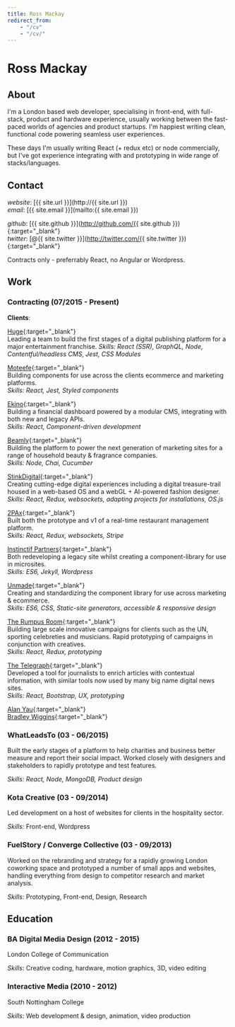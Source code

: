 ```yaml
---
title: Ross Mackay
redirect_from:
    - "/cv"
    - "/cv/"
---
```

# Ross Mackay

## About

I'm a London based web developer, specialising in front-end, with full-stack, product and hardware experience, usually working between the fast-paced worlds of agencies and product startups. I'm happiest writing clean, functional code powering seamless user experiences.

These days I'm usually writing React (+ redux etc) or node commercially, but I've got experience integrating with and prototyping in wide range of stacks/languages.


## Contact

_website_: [{{ site.url }}](http://{{ site.url }})  
_email_: [{{ site.email }}](mailto:{{ site.email }})  

_github_: [{{ site.github }}](http://github.com/{{ site.github }}){:target="_blank"}  
_twitter_: [@{{ site.twitter }}](http://twitter.com/{{ site.twitter }}){:target="_blank"}  

Contracts only - preferrably React, no Angular or Wordpress.




## Work

### Contracting (07/2015 - Present)
**Clients**:

[Huge](http://hugeinc.com){:target="_blank"}  
Leading a team to build the first stages of a digital publishing platform for a major entertainment franchise.
*Skills: React (SSR), GraphQL, Node, Contentful/headless CMS, Jest, CSS Modules*

[Moteefe](https://www.moteefe.com/){:target="_blank"}  
Building components for use across the clients ecommerce and marketing platforms.  
*Skills: React, Jest, Styled components*

[Ekino](https://www.ekino.com/en/){:target="_blank"}  
Building a financial dashboard powered by a modular CMS, integrating with both new and legacy APIs.  
*Skills: React, Component-driven development*

[Beamly](https://www.beamly.com){:target="_blank"}  
Building the platform to power the next generation of marketing sites for a range of household beauty & fragrance companies.  
*Skills: Node, Chai, Cucumber*

[StinkDigital](http://stinkdigital.com){:target="_blank"}  
Creating cutting-edge digital experiences including a digital treasure-trail housed in a web-based OS and a webGL + AI-powered fashion designer.  
*Skills: React, Redux, websockets, adapting projects for installations, OS.js*

[2PAx](http://2pax.com){:target="_blank"}  
Built both the prototype and v1 of a real-time restaurant management platform.  
*Skills: React, Redux, websockets, Stripe*

[Instinctif Partners](http://instinctif.com){:target="_blank"}  
Both redeveloping a legacy site whilst creating a component-library for use in microsites.  
*Skills: ES6, Jekyll, Wordpress*

[Unmade](https://unmade.com){:target="_blank"}  
Creating and standardizing the component library for use across marketing & ecommerce.  
*Skills: ES6, CSS, Static-site generators, accessible & responsive design*

[The Rumpus Room](http://trr.tv){:target="_blank"}  
Building large scale innovative campaigns for clients such as the UN, sporting celebreties and musicians. Rapid prototyping of campaigns in conjunction with creatives.  
*Skills: React, Redux, prototyping*

[The Telegraph](http://telegraph.co.uk){:target="_blank"}  
Developed a tool for journalists to enrich articles with contextual information, with similar tools now used by many big name digital news sites.  
*Skills: React, Bootstrap, UX, prototyping*

[Alan Yau](http://alanyau.com){:target="_blank"}  
[Bradley Wiggins](http://teamwiggins.co){:target="_blank"}  

### WhatLeadsTo (03 - 06/2015)
Built the early stages of a platform to help charities and business better measure and report their social impact. Worked closely with designers and stakeholders to rapidly prototype and test features.

*Skills: React, Node, MongoDB, Product design*

### Kota Creative (03 - 09/2014)
Led development on a host of websites for clients in the hospitality sector.

_Skills_: Front-end, Wordpress

### FuelStory / Converge Collective (03 - 09/2013)
Worked on the rebranding and strategy for a rapidly growing London coworking space and prototyped a number of small apps and websites, handling everything from design to competitor research and market analysis.

_Skills_: Prototyping, Front-end, Design, Research




## Education

### BA Digital Media Design (2012 - 2015)
London College of Communication

_Skills_: Creative coding, hardware, motion graphics, 3D, video editing

### Interactive Media (2010 - 2012)
South Nottingham College

_Skills_: Web development & design, animation, video production
